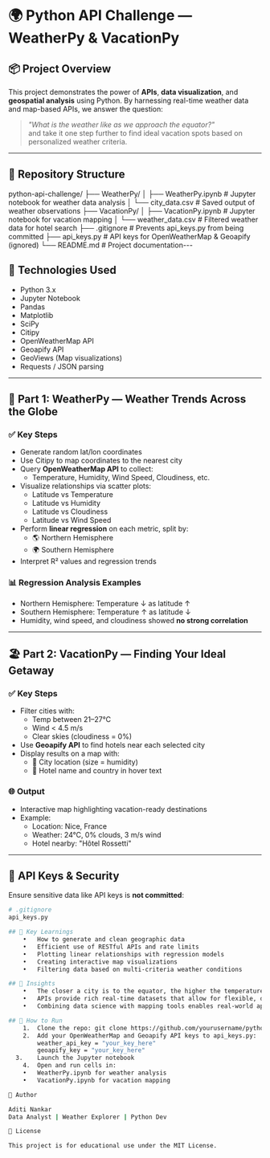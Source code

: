# 🌍 Python API Challenge — WeatherPy & VacationPy

## 📦 Project Overview

This project demonstrates the power of **APIs**, **data visualization**, and **geospatial analysis** using Python. By harnessing real-time weather data and map-based APIs, we answer the question:  
> *"What is the weather like as we approach the equator?"*  
and take it one step further to find ideal vacation spots based on personalized weather criteria.

---

## 📁 Repository Structure
python-api-challenge/
├── WeatherPy/
│   ├── WeatherPy.ipynb             # Jupyter notebook for weather data analysis
│   └── city_data.csv               # Saved output of weather observations
├── VacationPy/
│   ├── VacationPy.ipynb            # Jupyter notebook for vacation mapping
│   └── weather_data.csv            # Filtered weather data for hotel search
├── .gitignore                      # Prevents api_keys.py from being committed
├── api_keys.py                     # API keys for OpenWeatherMap & Geoapify (ignored)
└── README.md                       # Project documentation---

## 🔑 Technologies Used

- Python 3.x  
- Jupyter Notebook  
- Pandas  
- Matplotlib  
- SciPy  
- Citipy  
- OpenWeatherMap API  
- Geoapify API  
- GeoViews (Map visualizations)  
- Requests / JSON parsing  

---

## 🧪 Part 1: WeatherPy — Weather Trends Across the Globe

### ✅ Key Steps
- Generate random lat/lon coordinates
- Use Citipy to map coordinates to the nearest city
- Query **OpenWeatherMap API** to collect:
  - Temperature, Humidity, Wind Speed, Cloudiness, etc.
- Visualize relationships via scatter plots:
  - Latitude vs Temperature
  - Latitude vs Humidity
  - Latitude vs Cloudiness
  - Latitude vs Wind Speed
- Perform **linear regression** on each metric, split by:
  - 🌎 Northern Hemisphere
  - 🌍 Southern Hemisphere
- Interpret R² values and regression trends

### 📊 Regression Analysis Examples
- Northern Hemisphere: Temperature ↓ as latitude ↑  
- Southern Hemisphere: Temperature ↑ as latitude ↓  
- Humidity, wind speed, and cloudiness showed **no strong correlation**

---

## 🏖️ Part 2: VacationPy — Finding Your Ideal Getaway

### ✅ Key Steps
- Filter cities with:
  - Temp between 21–27°C
  - Wind < 4.5 m/s
  - Clear skies (cloudiness = 0%)
- Use **Geoapify API** to find hotels near each selected city
- Display results on a map with:
  - 📍 City location (size = humidity)
  - 🏨 Hotel name and country in hover text

### 🌐 Output
- Interactive map highlighting vacation-ready destinations  
- Example:  
  - Location: Nice, France  
  - Weather: 24°C, 0% clouds, 3 m/s wind  
  - Hotel nearby: "Hôtel Rossetti"

---

## 🔐 API Keys & Security

Ensure sensitive data like API keys is **not committed**:
```bash
# .gitignore
api_keys.py

## 📌 Key Learnings
	•	How to generate and clean geographic data
	•	Efficient use of RESTful APIs and rate limits
	•	Plotting linear relationships with regression models
	•	Creating interactive map visualizations
	•	Filtering data based on multi-criteria weather conditions

## 🧠 Insights
	•	The closer a city is to the equator, the higher the temperature, but other metrics like wind speed and cloudiness show no clear trend.
	•	APIs provide rich real-time datasets that allow for flexible, dynamic queries and decision-making.
	•	Combining data science with mapping tools enables real-world applications like vacation planning or geographic targeting.

## 🚀 How to Run
	1.	Clone the repo: git clone https://github.com/yourusername/python-api-challenge.git
	2.	Add your OpenWeatherMap and Geoapify API keys to api_keys.py:
        weather_api_key = "your_key_here"
        geoapify_key = "your_key_here"
  3.	Launch the Jupyter notebook
	4.	Open and run cells in:
	•	WeatherPy.ipynb for weather analysis
	•	VacationPy.ipynb for vacation mapping

👤 Author

Aditi Nankar
Data Analyst | Weather Explorer | Python Dev

📜 License

This project is for educational use under the MIT License.
